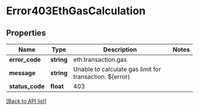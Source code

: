 # Error403EthGasCalculation

## Properties

Name | Type | Description | Notes
------------ | ------------- | ------------- | -------------
**error_code** | **string** | eth.transaction.gas |
**message** | **string** | Unable to calculate gas limit for transaction. ${error} |
**status_code** | **float** | 403 |

[[Back to API list]](../../README.md#api-endpoints)
